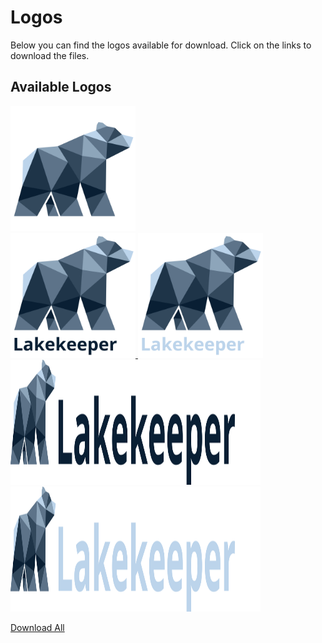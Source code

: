 # Logos

Below you can find the logos available for download. Click on the links to download the files.

## Available Logos



<a href="../assets/logos/LAKEKEEPER_IMAGE.svg" download>
  <img src="../assets/logos/LAKEKEEPER_IMAGE.svg" alt="Lakekeeper Bear" width="200" height="200">
</a>
<br>
<a href="../assets/logos/LAKEKEEPER_IMAGE_TEXT.svg" download>
  <img src="../assets/logos/LAKEKEEPER_IMAGE_TEXT.svg" alt="Lakekeeper Bear" width="200" height="200">
</a>

<a href="../assets/logos/LAKEKEEPER_IMAGE_TEXT_WHITE.svg" download>
  <img src="../assets/logos/LAKEKEEPER_IMAGE_TEXT_WHITE.svg" alt="Lakekeeper Bear" width="200" height="200">
</a>

<a href="../assets/logos/LAKEKEEPER_IMAGE_TEXT_SIDE.svg" download>
  <img src="../assets/logos/LAKEKEEPER_IMAGE_TEXT_SIDE.svg" alt="Lakekeeper Bear" width="400" height="200">
</a>

<a href="../assets/logos/LAKEKEEPER_IMAGE_TEXT_WHITE_SIDE.svg" download>
  <img src="../assets/logos/LAKEKEEPER_IMAGE_TEXT_WHITE_SIDE.svg" alt="Lakekeeper Bear" width="400" height="200">
</a>



<a href="../assets/logos/logos.zip" download>Download All</a>
